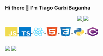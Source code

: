 ### Hi there 👋 I'm Tiago Garbi Baganha

<!--
- 🔭 I’m currently working on front web development...
- 🌱 I’m currently learning html, javascript and css...
- 👯 I’m looking to collaborate on new projects...
- 🤔 I’m looking for help with anything, i like to help everyone...
- 💬 Ask me about anything, if i know i will help, if i don't know i will search the answer...
- 📫 How to reach me: tiagogarvag17@gmail.com...
- 😄 Pronouns: he/him...
- ⚡ Fun fact: ...
-->

<div align="center">
  <a href="https://github.com/tiagogb21">
  <img height="180em" src="https://github-readme-stats.vercel.app/api?username=tiagogb21&show_icons=true&theme=dracula&include_all_commits=true&count_private=true"/>
  <img height="180em" src="https://github-readme-stats.vercel.app/api/top-langs/?username=tiagogb21&layout=compact&langs_count=7&theme=dracula"/>
</div>
<div style="display: inline_block"><br>
  <img align="center" alt="TiagoGB-Js" height="30" width="40" src="https://raw.githubusercontent.com/devicons/devicon/master/icons/javascript/javascript-plain.svg">
  <img align="center" alt="TiagoGB-Ts" height="30" width="40" src="https://raw.githubusercontent.com/devicons/devicon/master/icons/typescript/typescript-plain.svg">
  <img align="center" alt="TiagoGB-React" height="30" width="40" src="https://raw.githubusercontent.com/devicons/devicon/master/icons/react/react-original.svg">
  <img align="center" alt="TiagoGB-HTML" height="30" width="40" src="https://raw.githubusercontent.com/devicons/devicon/master/icons/html5/html5-original.svg">
  <img align="center" alt="TiagoGB-CSS" height="30" width="40" src="https://raw.githubusercontent.com/devicons/devicon/master/icons/css3/css3-original.svg">
  <img align="center" alt="TiagoGB-Python" height="30" width="40" src="https://raw.githubusercontent.com/devicons/devicon/master/icons/python/python-original.svg">
  <img align="center" alt="TiagoGB-Csharp" height="30" width="40" src="https://raw.githubusercontent.com/devicons/devicon/master/icons/csharp/csharp-original.svg">
  
  ##
 
<div>
  <a href = "mailto:tiagogarbag17@gmail.com"><img src="https://img.shields.io/badge/-Gmail-%23333?style=for-the-badge&logo=gmail&logoColor=white" target="_blank"></a>
  <a href="https://www.linkedin.com/in/tiago-garbi-baganha-98a217210/" target="_blank"><img src="https://img.shields.io/badge/-LinkedIn-%230077B5?style=for-the-badge&logo=linkedin&logoColor=white" target="_blank"></a>
 
</div>

